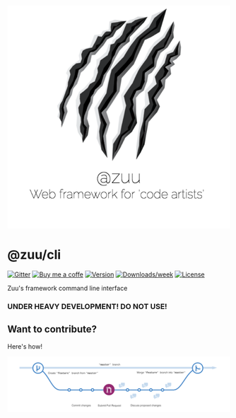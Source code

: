 <div align="center">
  <a href="http://zuu.thevexis.me/">
    <img src="https://github.com/IAmTheVex/zuu/raw/master/assets/big_title.png">
  </a>
</div>

# @zuu/cli

[![Gitter](https://img.shields.io/gitter/room/nwjs/nw.js.svg?style=for-the-badge)](https://gitter.im/zuu-framework/)
[![Buy me a coffe](https://www.buymeacoffee.com/assets/img/custom_images/orange_img.png)](https://www.buymeacoffee.com/iamthevex) 
[![Version](https://img.shields.io/npm/v/@zuu/cli.svg)](https://npmjs.org/package/@zuu/cli)
[![Downloads/week](https://img.shields.io/npm/dw/@zuu/cli.svg)](https://npmjs.org/package/@zuu/cli)
[![License](https://img.shields.io/npm/l/@zuu/cli.svg)](https://github.com/IAmTheVex/zuu/blob/master/package.json)

Zuu&#39;s framework command line interface

### UNDER HEAVY DEVELOPMENT! DO NOT USE!

## Want to contribute?
Here's how!
<div align="center">
  <a href="https://github.com/IAmTheVex/zuu/blob/master/CONTRIBUTING.md">
    <img src="https://github.com/IAmTheVex/zuu/raw/master/assets/branching.png">
  </a>
</div>
